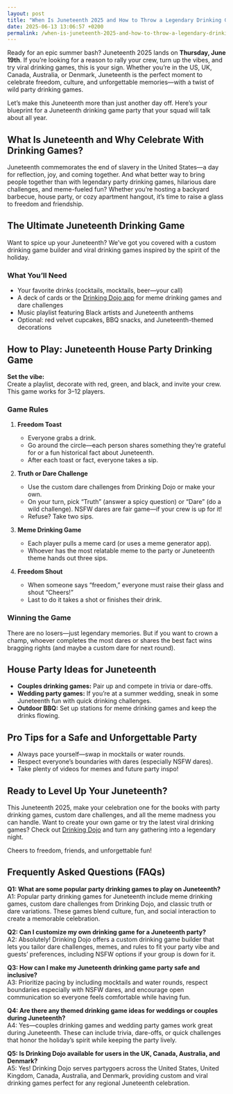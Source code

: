 ```yaml
---
layout: post
title: "When Is Juneteenth 2025 and How to Throw a Legendary Drinking Game Party"
date: 2025-06-13 13:06:57 +0200
permalink: /when-is-juneteenth-2025-and-how-to-throw-a-legendary-drinking-game-party/
---
```

Ready for an epic summer bash? Juneteenth 2025 lands on **Thursday, June 19th**. If you’re looking for a reason to rally your crew, turn up the vibes, and try viral drinking games, this is your sign. Whether you’re in the US, UK, Canada, Australia, or Denmark, Juneteenth is the perfect moment to celebrate freedom, culture, and unforgettable memories—with a twist of wild party drinking games.

Let’s make this Juneteenth more than just another day off. Here’s your blueprint for a Juneteenth drinking game party that your squad will talk about all year.

## What Is Juneteenth and Why Celebrate With Drinking Games?

Juneteenth commemorates the end of slavery in the United States—a day for reflection, joy, and coming together. And what better way to bring people together than with legendary party drinking games, hilarious dare challenges, and meme-fueled fun? Whether you’re hosting a backyard barbecue, house party, or cozy apartment hangout, it’s time to raise a glass to freedom and friendship.

## The Ultimate Juneteenth Drinking Game

Want to spice up your Juneteenth? We’ve got you covered with a custom drinking game builder and viral drinking games inspired by the spirit of the holiday.

### What You’ll Need

- Your favorite drinks (cocktails, mocktails, beer—your call)
- A deck of cards or the [Drinking Dojo app](https://drinkingdojo.com) for meme drinking games and dare challenges
- Music playlist featuring Black artists and Juneteenth anthems
- Optional: red velvet cupcakes, BBQ snacks, and Juneteenth-themed decorations

## How to Play: Juneteenth House Party Drinking Game

**Set the vibe:**  
Create a playlist, decorate with red, green, and black, and invite your crew. This game works for 3–12 players.

### Game Rules

1. **Freedom Toast**  
   - Everyone grabs a drink.  
   - Go around the circle—each person shares something they’re grateful for or a fun historical fact about Juneteenth.  
   - After each toast or fact, everyone takes a sip.

2. **Truth or Dare Challenge**  
   - Use the custom dare challenges from Drinking Dojo or make your own.  
   - On your turn, pick “Truth” (answer a spicy question) or “Dare” (do a wild challenge). NSFW dares are fair game—if your crew is up for it!  
   - Refuse? Take two sips.

3. **Meme Drinking Game**  
   - Each player pulls a meme card (or uses a meme generator app).  
   - Whoever has the most relatable meme to the party or Juneteenth theme hands out three sips.

4. **Freedom Shout**  
   - When someone says “freedom,” everyone must raise their glass and shout “Cheers!”  
   - Last to do it takes a shot or finishes their drink.

### Winning the Game

There are no losers—just legendary memories. But if you want to crown a champ, whoever completes the most dares or shares the best fact wins bragging rights (and maybe a custom dare for next round).

## House Party Ideas for Juneteenth

- **Couples drinking games:** Pair up and compete in trivia or dare-offs.  
- **Wedding party games:** If you’re at a summer wedding, sneak in some Juneteenth fun with quick drinking challenges.  
- **Outdoor BBQ:** Set up stations for meme drinking games and keep the drinks flowing.

## Pro Tips for a Safe and Unforgettable Party

- Always pace yourself—swap in mocktails or water rounds.  
- Respect everyone’s boundaries with dares (especially NSFW dares).  
- Take plenty of videos for memes and future party inspo!

## Ready to Level Up Your Juneteenth?

This Juneteenth 2025, make your celebration one for the books with party drinking games, custom dare challenges, and all the meme madness you can handle. Want to create your own game or try the latest viral drinking games? Check out [Drinking Dojo](https://drinkingdojo.com) and turn any gathering into a legendary night.

Cheers to freedom, friends, and unforgettable fun!

## Frequently Asked Questions (FAQs)

**Q1: What are some popular party drinking games to play on Juneteenth?**  
A1: Popular party drinking games for Juneteenth include meme drinking games, custom dare challenges from Drinking Dojo, and classic truth or dare variations. These games blend culture, fun, and social interaction to create a memorable celebration.

**Q2: Can I customize my own drinking game for a Juneteenth party?**  
A2: Absolutely! Drinking Dojo offers a custom drinking game builder that lets you tailor dare challenges, memes, and rules to fit your party vibe and guests’ preferences, including NSFW options if your group is down for it.

**Q3: How can I make my Juneteenth drinking game party safe and inclusive?**  
A3: Prioritize pacing by including mocktails and water rounds, respect boundaries especially with NSFW dares, and encourage open communication so everyone feels comfortable while having fun.

**Q4: Are there any themed drinking game ideas for weddings or couples during Juneteenth?**  
A4: Yes—couples drinking games and wedding party games work great during Juneteenth. These can include trivia, dare-offs, or quick challenges that honor the holiday’s spirit while keeping the party lively.

**Q5: Is Drinking Dojo available for users in the UK, Canada, Australia, and Denmark?**  
A5: Yes! Drinking Dojo serves partygoers across the United States, United Kingdom, Canada, Australia, and Denmark, providing custom and viral drinking games perfect for any regional Juneteenth celebration.

<script type="application/ld+json">
{
  "@context": "https://schema.org",
  "@type": "BlogPosting",
  "headline": "When Is Juneteenth 2025 and How to Throw a Legendary Drinking Game Party",
  "description": "Celebrate Juneteenth 2025 with epic party drinking games, custom dare challenges, and meme-fueled fun. Perfect for adults in the US, UK, Canada, Australia, and Denmark looking to create unforgettable moments.",
  "author": {
    "@type": "Person",
    "name": "Drinking Dojo"
  },
  "datePublished": "2024-06-01",
  "mainEntityOfPage": {
    "@type": "WebPage",
    "@id": "https://drinkingdojo.com/blog/juneteenth-2025-drinking-game-party"
  },
  "publisher": {
    "@type": "Person",
    "name": "Drinking Dojo"
  },
  "keywords": "drinking games, party drinking games, custom drinking game builder, dare challenges, viral drinking games, meme drinking games, fortnite drinking game, inauguration day drinking game, NSFW dares, election day drinking game, wedding party games, couples drinking games, house party ideas, drinking challenges",
  "inLanguage": "en-US"
}
</script>

<script type="application/ld+json">
{
  "@context": "https://schema.org",
  "@type": "FAQPage",
  "mainEntity": [
    {
      "@type": "Question",
      "name": "What are some popular party drinking games to play on Juneteenth?",
      "acceptedAnswer": {
        "@type": "Answer",
        "text": "Popular party drinking games for Juneteenth include meme drinking games, custom dare challenges from Drinking Dojo, and classic truth or dare variations. These games blend culture, fun, and social interaction to create a memorable celebration."
      }
    },
    {
      "@type": "Question",
      "name": "Can I customize my own drinking game for a Juneteenth party?",
      "acceptedAnswer": {
        "@type": "Answer",
        "text": "Absolutely! Drinking Dojo offers a custom drinking game builder that lets you tailor dare challenges, memes, and rules to fit your party vibe and guests’ preferences, including NSFW options if your group is down for it."
      }
    },
    {
      "@type": "Question",
      "name": "How can I make my Juneteenth drinking game party safe and inclusive?",
      "acceptedAnswer": {
        "@type": "Answer",
        "text": "Prioritize pacing by including mocktails and water rounds, respect boundaries especially with NSFW dares, and encourage open communication so everyone feels comfortable while having fun."
      }
    },
    {
      "@type": "Question",
      "name": "Are there any themed drinking game ideas for weddings or couples during Juneteenth?",
      "acceptedAnswer": {
        "@type": "Answer",
        "text": "Yes—couples drinking games and wedding party games work great during Juneteenth. These can include trivia, dare-offs, or quick challenges that honor the holiday’s spirit while keeping the party lively."
      }
    },
    {
      "@type": "Question",
      "name": "Is Drinking Dojo available for users in the UK, Canada, Australia, and Denmark?",
      "acceptedAnswer": {
        "@type": "Answer",
        "text": "Yes! Drinking Dojo serves partygoers across the United States, United Kingdom, Canada, Australia, and Denmark, providing custom and viral drinking games perfect for any regional Juneteenth celebration."
      }
    }
  ]
}
</script>